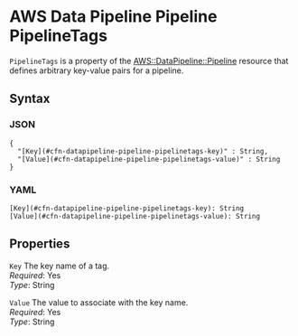 # AWS Data Pipeline Pipeline PipelineTags<a name="aws-properties-datapipeline-pipeline-pipelinetags"></a>

`PipelineTags` is a property of the [AWS::DataPipeline::Pipeline](aws-resource-datapipeline-pipeline.md) resource that defines arbitrary key\-value pairs for a pipeline\.

## Syntax<a name="w13ab1c21c10c90c14c35b5"></a>

### JSON<a name="aws-properties-datapipeline-pipeline-pipelinetags-syntax.json"></a>

```
{
  "[Key](#cfn-datapipeline-pipeline-pipelinetags-key)" : String,
  "[Value](#cfn-datapipeline-pipeline-pipelinetags-value)" : String
}
```

### YAML<a name="aws-properties-datapipeline-pipeline-pipelinetags-syntax.yaml"></a>

```
[Key](#cfn-datapipeline-pipeline-pipelinetags-key): String
[Value](#cfn-datapipeline-pipeline-pipelinetags-value): String
```

## Properties<a name="w13ab1c21c10c90c14c35b7"></a>

`Key`  <a name="cfn-datapipeline-pipeline-pipelinetags-key"></a>
The key name of a tag\.  
*Required*: Yes  
*Type*: String

`Value`  <a name="cfn-datapipeline-pipeline-pipelinetags-value"></a>
The value to associate with the key name\.  
*Required*: Yes  
*Type*: String